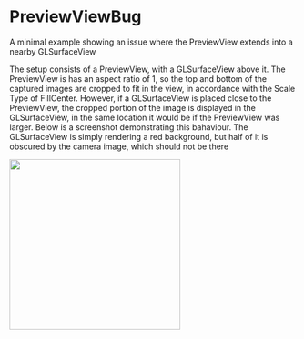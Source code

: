 # PreviewViewBug

A minimal example showing an issue where the PreviewView extends into a nearby GLSurfaceView

The setup consists of a PreviewView, with a GLSurfaceView above it. The PreviewView is has an aspect ratio of 1, so the top and bottom of the captured images are cropped to fit in the view, in accordance with the Scale Type of FillCenter. However, if a GLSurfaceView is placed close to the PreviewView, the cropped portion of the image is displayed in the GLSurfaceView, in the same location it would be if the PreviewView was larger. Below is a screenshot demonstrating this bahaviour. The GLSurfaceView is simply rendering a red background, but half of it is obscured by the camera image, which should not be there

<img src="https://user-images.githubusercontent.com/17104216/184593908-af70064c-4b1c-414c-98e6-7fcc938b9710.png" width="300">
